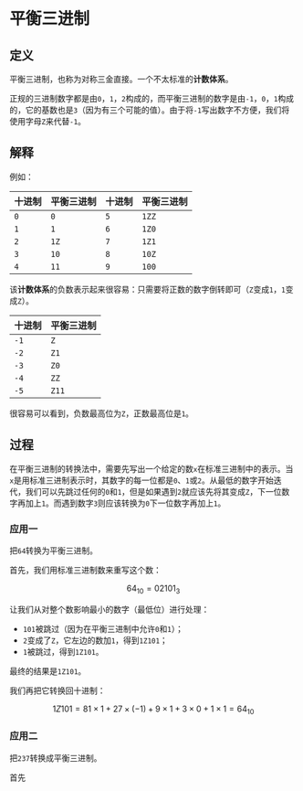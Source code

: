 # 平衡三进制

## 定义

平衡三进制，也称为对称三金直接。一个不太标准的**计数体系**。

正规的三进制数字都是由`0`，`1`，`2`构成的，而平衡三进制的数字是由`-1`，`0`，`1`构成的，它的基数也是`3`（因为有三个可能的值）。由于将`-1`写出数字不方便，我们将使用字母`Z`来代替`-1`。

## 解释

例如：

|十进制|平衡三进制|十进制|平衡三进制|
|:---|:----|:----|:-----|
|`0`|`0`|`5`|`1ZZ`|
|`1`|`1`|`6`|`1Z0`|
|`2`|`1Z`|`7`|`1Z1`|
|`3`|`10`|`8`|`10Z`|
|`4`|`11`|`9`|`100`|

该**计数体系**的负数表示起来很容易：只需要将正数的数字倒转即可（`Z`变成`1`，`1`变成`Z`）。

|十进制|平衡三进制|
|:---|:----|
|`-1`|`Z`|
|`-2`|`Z1`|
|`-3`|`Z0`|
|`-4`|`ZZ`|
|`-5`|`Z11`|

很容易可以看到，负数最高位为`Z`，正数最高位是`1`。

## 过程

在平衡三进制的转换法中，需要先写出一个给定的数`x`在标准三进制中的表示。当`x`是用标准三进制表示时，其数字的每一位都是`0`、`1`或`2`。从最低的数字开始迭代，我们可以先跳过任何的`0`和`1`，但是如果遇到`2`就应该先将其变成`Z`，下一位数字再加上`1`。而遇到数字`3`则应该转换为`0`下一位数字再加上`1`。

### 应用一

把`64`转换为平衡三进制。

首先，我们用标准三进制数来重写这个数：

$$
64_{10}=02101_{3}
$$

让我们从对整个数影响最小的数字（最低位）进行处理：
- `101`被跳过（因为在平衡三进制中允许`0`和`1`）；
- `2`变成了`Z`，它左边的数加`1`，得到`1Z101`；
- `1`被跳过，得到`1Z101`。

最终的结果是`1Z101`。

我们再把它转换回十进制：

$$
1Z101=81\times 1+27\times (-1)+9\times 1+3\times 0+1\times 1=64_{10}
$$

### 应用二

把`237`转换成平衡三进制。

首先
